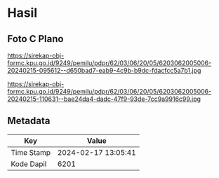# Hasil

## Foto C Plano

https://sirekap-obj-formc.kpu.go.id/9249/pemilu/pdpr/62/03/06/20/05/6203062005006-20240215-095612--d650bad7-eab9-4c9b-b9dc-fdacfcc5a7b1.jpg

https://sirekap-obj-formc.kpu.go.id/9249/pemilu/pdpr/62/03/06/20/05/6203062005006-20240215-110631--bae24da4-dadc-47f9-93de-7cc9a9916c99.jpg


## Metadata

| Key        | Value               |
| ---------- | ------------------- |
| Time Stamp | 2024-02-17 13:05:41 |
| Kode Dapil | 6201                |



